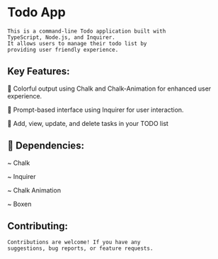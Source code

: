 
# Todo App 
    This is a command-line Todo application built with
    TypeScript, Node.js, and Inquirer. 
    It allows users to manage their todo list by   
    providing user friendly experience.

## Key Features:
🎨  Colorful output using Chalk and Chalk-Animation 
    for enhanced user experience.

💬 Prompt-based interface using Inquirer for user interaction.

📝 Add, view, update, and delete tasks in your TODO list

## 🔗 Dependencies:
~ Chalk

~ Inquirer

~ Chalk Animation

~ Boxen 

## Contributing:
    Contributions are welcome! If you have any 
    suggestions, bug reports, or feature requests.



    

